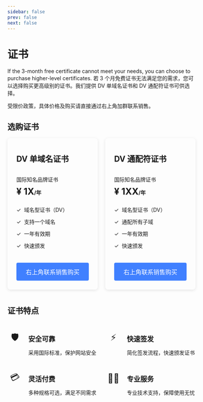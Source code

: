 ```yaml
---
sidebar: false
prev: false
next: false
---
```


# 证书

If the 3-month free certificate cannot meet your needs, you can choose to purchase higher-level certificates. 若 3 个月免费证书无法满足您的需求，您可以选择购买更高级别的证书。我们提供 DV 单域名证书和 DV 通配符证书可供选择。

受限价政策，具体价格及购买请直接通过右上角加群联系销售。

<style>
  .cert-cards-container {
    display: flex;
    gap: 20px;
    margin-bottom: 40px;
  }
  
  .cert-card {
    flex: 1;
    padding: 24px;
    border-radius: 8px;
    box-shadow: 0 2px 8px rgba(0, 0, 0, 0.1);
    display: flex;
    flex-direction: column;
  }
  
  .cert-card-header {
    display: flex;
    align-items: center;
    gap: 8px;
    margin-bottom: 16px;
  }
  
  .cert-card-title {
    margin: 0!important;
    border-top: unset!important;
    padding-top: unset!important;
    min-height: 60px;
    display: flex;
    align-items: center;
  }
  
  .cert-subtitle {
    margin-bottom: 8px;
  }
  
  .cert-price {
    font-size: 24px;
    font-weight: bold;
    margin-bottom: 24px;
  }
  
  .cert-price span {
    font-size: 14px;
  }
  
  .cert-features {
    margin-bottom: 24px;
    flex-grow: 1;
  }
  
  .cert-feature-item {
    display: flex;
    align-items: center;
    gap: 8px;
    margin-bottom: 12px;
  }
  
  .cert-buy-button {
    color: white;
    width: 100%;
    padding: 12px;
    background: #4080ff;
    border: none;
    border-radius: 4px;
    cursor: pointer;
    font-size: 16px;
    margin-top: auto;
  }
  
  .cert-buy-button:hover {
    background: #3570e0;
  }
  
  .cert-features-section {
    margin-top: 40px;
  }
  
  .cert-features-grid {
    display: grid;
    grid-template-columns: repeat(2, 1fr);
    gap: 24px;
  }
  
  .cert-feature-card {
    display: flex;
    gap: 16px;
    align-items: flex-start;
  }
  
  .cert-feature-icon {
    width: 40px;
    height: 40px;
    display: flex;
    align-items: center;
    justify-content: center;
    font-size: 24px;
  }
  
  .cert-feature-content h3 {
    margin: 8px 0!important;
    font-size: 18px;
  }
  
  .cert-feature-content p {
    line-height: 1.5;
  }
</style>

## 选购证书

<div class="cert-cards-container">
  <div class="cert-card">
    <div class="cert-card-header">
      <h2 class="cert-card-title">DV 单域名证书</h2>
    </div>
    <div class="cert-subtitle">国际知名品牌证书</div>
    <div class="cert-price">¥ 1X<span>/年</span></div>
    <div class="cert-features">
      <div class="cert-feature-item"><span class="cert-check-icon">✓</span>
        <span>域名型证书（DV）</span>
      </div>
      <div class="cert-feature-item"><span class="cert-check-icon">✓</span>
        <span>支持一个域名</span>
      </div>
      <div class="cert-feature-item"><span class="cert-check-icon">✓</span>
        <span>一年有效期</span>
      </div>
      <div class="cert-feature-item"><span class="cert-check-icon">✓</span>
        <span>快速颁发</span>
      </div>
    </div><button class="cert-buy-button">右上角联系销售购买</button>
  </div>
  <div class="cert-card">
    <div class="cert-card-header">
      <h2 class="cert-card-title">DV 通配符证书</h2>
    </div>
    <div class="cert-subtitle">国际知名品牌证书</div>
    <div class="cert-price">¥ 1XX<span>/年</span></div>
    <div class="cert-features">
      <div class="cert-feature-item"><span class="cert-check-icon">✓</span>
        <span>域名型证书（DV）</span>
      </div>
      <div class="cert-feature-item"><span class="cert-check-icon">✓</span>
        <span>通配所有子域</span>
      </div>
      <div class="cert-feature-item"><span class="cert-check-icon">✓</span>
        <span>一年有效期</span>
      </div>
      <div class="cert-feature-item"><span class="cert-check-icon">✓</span>
        <span>快速颁发</span>
      </div>
    </div><button class="cert-buy-button">右上角联系销售购买</button>
  </div>
</div>

## 证书特点

<div class="cert-features-section">
  <div class="cert-features-grid">
    <div class="cert-feature-card">
      <div class="cert-feature-icon">🛡️</div>
      <div class="cert-feature-content">
        <h3>安全可靠</h3>
        <p>采用国际标准，保护网站安全</p>
      </div>
    </div>
    <div class="cert-feature-card">
      <div class="cert-feature-icon">⚡</div>
      <div class="cert-feature-content">
        <h3>快速签发</h3>
        <p>简化签发流程，快速颁发证书</p>
      </div>
    </div>
    <div class="cert-feature-card">
      <div class="cert-feature-icon">💳</div>
      <div class="cert-feature-content">
        <h3>灵活付费</h3>
        <p>多种规格可选，满足不同需求</p>
      </div>
    </div>
    <div class="cert-feature-card">
      <div class="cert-feature-icon">👨‍💻</div>
      <div class="cert-feature-content">
        <h3>专业服务</h3>
        <p>专业技术支持，保障使用无忧</p>
      </div>
    </div>
  </div>
</div>
